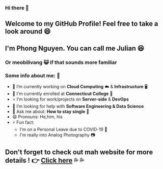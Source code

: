 ### Hi there 👋

## Welcome to my GitHub Profile! Feel free to take a look around :smile:

## I'm Phong Nguyen. You can call me Julian :satisfied:
### Or meobilivang :smiley_cat: if that sounds more familiar 

### Some info about me: :page_with_curl:
- 🔭 I’m currently working on **Cloud Computing** :cloud: & **Infrastructure** :desktop_computer:
- 🌱 I'm currently enrolled at **Connecticut College** :dromedary_camel:
- :star: I’m looking for work/projects on **Server-side** & **DevOps**
- 🤔 I’m looking for help with **Software Engineering & Data Science**
- 💬 Ask me about: **How to stay single** :eyes:
- 😄 Pronouns: He,him, his
- ⚡ Fun fact: 
    - I'm on a Personal Leave due to COVID-19 :high_brightness:
    - I'm really into Analog Photography :camera:

## Don't forget to check out mah website for more details ! :point_right: [Click here](https://meobilivang.github.io/) :sweat_drops: :sweat_drops:
